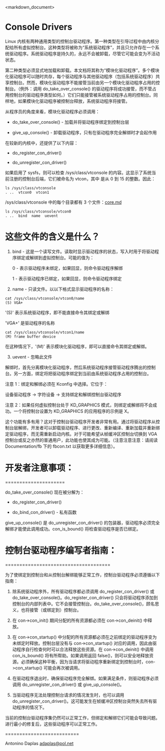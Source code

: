 <markdown_document>

# Console Drivers

Linux 内核有两种通用类型的控制台驱动程序。第一种类型在引导过程中由内核分配给所有虚拟控制台。这种类型将被称为“系统驱动程序”，并且只允许存在一个系统驱动程序。系统驱动程序是持久的，永远不会被卸载，尽管它可能会变为不活动状态。

第二种类型必须显式地加载和卸载。本文档将其称为“模块化驱动程序”。多个模块化驱动程序可以随时共存，每个驱动程序与其他驱动程序（包括系统驱动程序）共享控制台。然而，模块化驱动程序不能接管当前由另一个模块化驱动程序占用的控制台。（例外：调用 do_take_over_console() 的驱动程序将成功接管，而不管占用控制台的驱动程序类型如何。）它们只能接管被系统驱动程序占用的控制台。同样地，如果模块化驱动程序被控制台释放，系统驱动程序将接管。

从程序员的角度来看，模块化驱动程序必须调用：

- do_take_over_console() - 加载并将驱动程序绑定到控制台层

- give_up_console() - 卸载驱动程序，只有在驱动程序完全解绑时才会起作用

在较新的内核中，还提供了以下内容：

- do_register_con_driver()

- do_unregister_con_driver()

如果启用了 sysfs，则可以检查 /sys/class/vtconsole 的内容。这显示了系统当前注册的控制台后端，它们被命名为 vtcon<n>，其中 <n> 是从 0 到 15 的整数。因此：

```
ls /sys/class/vtconsole
. ..  vtcon0  vtcon1
```

/sys/class/vtconsole 中的每个目录都有 3 个文件：[core.md](../cpu-freq/core.md)

```
ls /sys/class/vtconsole/vtcon0
. ..  bind  name  uevent
```

# 这些文件的含义是什么？

1. bind - 这是一个读写文件。读取时显示驱动程序的状态，写入时用于将驱动程序绑定或解绑到虚拟控制台。可能的值为：

    0 - 表示驱动程序未绑定，如果回显，则命令驱动程序解绑
    
    1 - 表示驱动程序已绑定，如果回显，则命令驱动程序绑定

2. name - 只读文件。以以下格式显示驱动程序的名称：

```
cat /sys/class/vtconsole/vtcon0/name
(S) VGA+
```

'(S)' 表示系统驱动程序，即不能直接命令其绑定或解绑

'VGA+' 是驱动程序的名称

```
cat /sys/class/vtconsole/vtcon1/name
(M) frame buffer device
```

在这种情况下，'(M)' 表示模块化驱动程序，即可以直接命令其绑定或解绑。

3. uevent - 忽略此文件

解绑时，首先分离模块化驱动程序，然后系统驱动程序接管驱动程序腾出的控制台。另一方面，绑定将把驱动程序绑定到当前由系统驱动程序占用的控制台。

注意 1：绑定和解绑必须在 Kconfig 中选择。它位于：

设备驱动程序 -> 字符设备 -> 支持绑定和解绑控制台驱动程序

注意 2：如果任何虚拟控制台处于 KD_GRAPHICS 模式，则绑定或解绑将不会成功。一个将控制台设置为 KD_GRAPHICS 的应用程序的示例是 X。

这个功能有多有用？这对于控制台驱动程序开发者非常有用。通过将驱动程序从控制台层解绑，开发者可以卸载驱动程序、进行更改、重新编译、重新加载并重新绑定驱动程序，而无需重新启动内核。对于可能希望从帧缓冲区控制台切换到 VGA 控制台或反之亦然的普通用户，此功能也使其成为可能。（注意注意注意：请阅读 Documentation/fb 下的 fbcon.txt 以获取更多详细信息）。

# 开发者注意事项：

=====================

do_take_over_console() 现在被分解为：

- do_register_con_driver()

- do_bind_con_driver() - 私有函数

give_up_console() 是 do_unregister_con_driver() 的包装器，驱动程序必须完全解绑才能使此调用成功。con_is_bound() 将检查驱动程序是否已绑定。

# 控制台驱动程序编写者指南：

=====================================

为了使绑定到控制台和从控制台解绑能够正常工作，控制台驱动程序必须遵循以下指南：

1. 除系统驱动程序外，所有驱动程序都必须调用 do_register_con_driver() 或 do_take_over_console()。do_register_con_driver() 只会将驱动程序添加到控制台的内部列表中。它不会接管控制台。do_take_over_console()，顾名思义，也将接管（或绑定到）控制台。

2. 在 con->con_init() 期间分配的所有资源都必须在 con->con_deinit() 中释放。

3. 在 con->con_startup() 中分配的所有资源都必须在之前绑定的驱动程序变为未绑定时释放。控制台层没有与 con->con_startup() 对应的调用，因此由驱动程序自行检查何时可以合法释放这些资源。在 con->con_deinit() 中调用 con_is_bound() 将有所帮助。如果调用返回 false()，则可以安全地释放资源。必须确保这种平衡，因为当请求将驱动程序重新绑定到控制台时，con->con_startup() 可能会再次被调用。

4. 在驱动程序退出时，确保驱动程序完全解绑。如果满足条件，则驱动程序必须调用 do_unregister_con_driver() 或 give_up_console()。

5. 当驱动程序无法处理控制台请求的情况发生时，也可以调用 do_unregister_con_driver()。这可能发生在帧缓冲区控制台突然失去所有驱动程序的情况下。

当前的控制台驱动程序集仍然可以正常工作，但绑定和解绑它们可能会导致问题。进行最小的修复后，这些驱动程序可以正常工作。

==========================

Antonino Daplas <adaplas@pol.net>
